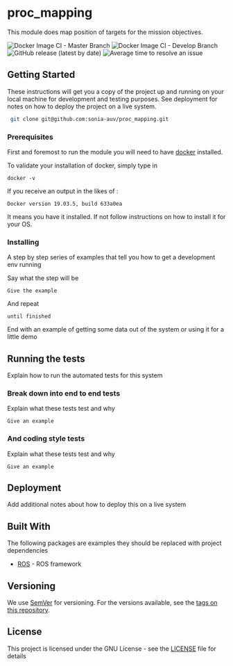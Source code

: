 # proc_mapping

This module does map position of targets for the mission objectives.

![Docker Image CI - Master Branch](https://github.com/sonia-auv/proc_mapping/workflows/Docker%20Image%20CI%20-%20Master%20Branch/badge.svg)
![Docker Image CI - Develop Branch](https://github.com/sonia-auv/proc_mapping/workflows/Docker%20Image%20CI%20-%20Develop%20Branch/badge.svg?branch=develop)
![GitHub release (latest by date)](https://img.shields.io/github/v/release/sonia-auv/proc_mapping)
![Average time to resolve an issue](https://isitmaintained.com/badge/resolution/sonia-auv/proc_mapping.svg)




## Getting Started

These instructions will get you a copy of the project up and running on your local machine for development and testing purposes. See deployment for notes on how to deploy the project on a live system.

```bash
 git clone git@github.com:sonia-auv/proc_mapping.git
```


### Prerequisites

First and foremost to run the module you will need to have [docker](https://www.docker.com/get-started?utm_source=google&utm_medium=cpc&utm_campaign=getstarted&utm_content=sitelink&utm_term=getstarted&utm_budget=growth&gclid=CjwKCAjw57b3BRBlEiwA1Imytuv9VRFX5Z0INBaD3JJNSUmadgQh7ZYWTw_r-yFn2S4XjZTsLbNnnBoCPsIQAvD_BwE) installed.

To validate your installation of docker, simply type in

```
docker -v
```

If you receive an output in the likes of :
```
Docker version 19.03.5, build 633a0ea
```

It means you have it installed. If not follow instructions on how to install it for your OS.

### Installing

A step by step series of examples that tell you how to get a development env running

Say what the step will be

```
Give the example
```

And repeat

```
until finished
```

End with an example of getting some data out of the system or using it for a little demo

## Running the tests

Explain how to run the automated tests for this system

### Break down into end to end tests

Explain what these tests test and why

```
Give an example
```

### And coding style tests

Explain what these tests test and why

```
Give an example
```

## Deployment

Add additional notes about how to deploy this on a live system

## Built With

The following packages are examples they should be replaced with project dependencies

* [ROS](http://wiki.ros.org/) - ROS framework

## Versioning

We use [SemVer](http://semver.org/) for versioning. For the versions available, see the [tags on this repository](https://github.com/sonia-auv/proc_mapping/tags).

## License

This project is licensed under the GNU License - see the [LICENSE](LICENSE) file for details
